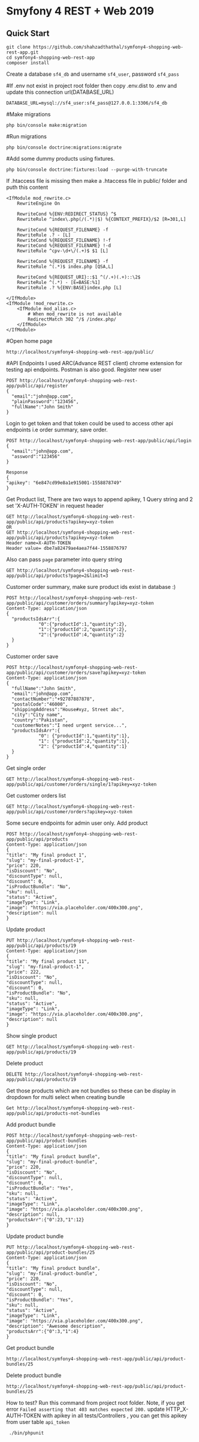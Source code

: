# Smyfony 4 REST + Web 2019

## Quick Start

```
git clone https://github.com/shahzadthathal/symfony4-shopping-web-rest-app.git
cd symfony4-shopping-web-rest-app
composer install
```
Create a database ```sf4_db``` and username ```sf4_user```, password ```sf4_pass```

#If .env not exist in project root folder then copy .env.dist to .env and update this connection url(DATABASE_URL)
```
DATABASE_URL=mysql://sf4_user:sf4_pass@127.0.0.1:3306/sf4_db
```
#Make migrations
```
php bin/console make:migration
```
#Run migrations
```
php bin/console doctrine:migrations:migrate
```
#Add some dummy products using fixtures.
```
php bin/console doctrine:fixtures:load --purge-with-truncate
```
If .htaccess file is missing then make a .htaccess file in public/ folder and puth this content
```
<IfModule mod_rewrite.c>
    RewriteEngine On
    
    RewriteCond %{ENV:REDIRECT_STATUS} ^$
    RewriteRule ^index\.php(/(.*)|$) %{CONTEXT_PREFIX}/$2 [R=301,L]
    
    RewriteCond %{REQUEST_FILENAME} -f
    RewriteRule .? - [L]
    RewriteCond %{REQUEST_FILENAME} !-f
    RewriteCond %{REQUEST_FILENAME} !-d
    RewriteRule ^cpv-\d+\/(.+)$ $1 [L]

    RewriteCond %{REQUEST_FILENAME} -f
    RewriteRule ^(.*)$ index.php [QSA,L]
    
    RewriteCond %{REQUEST_URI}::$1 ^(/.+)(.+)::\2$
    RewriteRule ^(.*) - [E=BASE:%1]
    RewriteRule .? %{ENV:BASE}index.php [L]

</IfModule>
<IfModule !mod_rewrite.c>
    <IfModule mod_alias.c>
        # When mod_rewrite is not available 
        RedirectMatch 302 ^/$ /index.php/
    </IfModule>
</IfModule>
```
#Open home page
```
http://localhost/symfony4-shopping-web-rest-app/public/
```

#API Endpoints
I used ARC(Advance REST client) chrome extension for testing api endpoints. Postman is also good.
Register new user
```
POST http://localhost/symfony4-shopping-web-rest-app/public/api/register
{
  "email":"john@app.com",
  "plainPassword":"123456",
  "fullName":"John Smith"
}
```
Login to get token and that token could be used to access other api endpoints i.e order summary, save order.
```
POST http://localhost/symfony4-shopping-web-rest-app/public/api/login
{
  "email":"john@app.com",
  "assword":"123456"
}

Response
{
"apikey": "6e847cd99e8a1e915001-1558878749"
}
```
Get Product list, There are two ways to append apikey, 1 Query string and 2 set 'X-AUTH-TOKEN' in request header
```
GET http://localhost/symfony4-shopping-web-rest-app/public/api/products?apikey=xyz-token
OR
GET http://localhost/symfony4-shopping-web-rest-app/public/api/products?apikey=xyz-token
Header name=X-AUTH-TOKEN
Header value= dbe7a82479ae4aea7f44-1558876797
```
Also can pass ```page``` parameter into query string
```
GET http://localhost/symfony4-shopping-web-rest-app/public/api/products?page=2&limit=3
```
Customer order summary, make sure product ids exist in database :)
```
POST http://localhost/symfony4-shopping-web-rest-app/public/api/customer/orders/summary?apikey=xyz-token
Content-Type: application/json
{
  "productsIdsArr":{
            "0":{"productId":1,"quantity":2},
            "1":{"productId":2,"quantity":2},
            "2":{"productId":4,"quantity":2}
  }
}
```
Customer order save
```
POST http://localhost/symfony4-shopping-web-rest-app/public/api/customer/orders/save?apikey=xyz-token
Content-Type: application/json
{
  "fullName":"John Smith",
  "email":"john@app.com",
  "contactNumber":"+92787887878",
  "postalCode":"46000",
  "shippingAddress":"House#xyz, Street abc",
  "city":"City name",
  "country":"Pakistan",
  "customerNotes":"I need urgent service...",
  "productsIdsArr":{
            "0": {"productId":1,"quantity":1},
            "1": {"productId":2,"quantity":1},
            "2": {"productId":4,"quantity":1}
  }
}
```
Get single order
```
GET http://localhost/symfony4-shopping-web-rest-app/public/api/customer/orders/single/1?apikey=xyz-token
```
Get customer orders list
```
GET http://localhost/symfony4-shopping-web-rest-app/public/api/customer/orders?apikey=xyz-token
```
Some secure endpoints for admin user only.
Add product
```
POST http://localhost/symfony4-shopping-web-rest-app/public/api/products
Content-Type: application/json
{
"title": "My final product 1",
"slug": "my-final-product-1",
"price": 220,
"isDiscount": "No",
"discountType": null,
"discount": 0,
"isProductBundle": "No",
"sku": null,
"status": "Active",
"imageType": "Link",
"image": "https://via.placeholder.com/400x300.png",
"description": null
}
```
Update product
```
PUT http://localhost/symfony4-shopping-web-rest-app/public/api/products/19
Content-Type: application/json
{
"title": "My final product 11",
"slug": "my-final-product-1",
"price": 222,
"isDiscount": "No",
"discountType": null,
"discount": 0,
"isProductBundle": "No",
"sku": null,
"status": "Active",
"imageType": "Link",
"image": "https://via.placeholder.com/400x300.png",
"description": null
}
````
Show single product
```
GET http://localhost/symfony4-shopping-web-rest-app/public/api/products/19
```
Delete product
```
DELETE http://localhost/symfony4-shopping-web-rest-app/public/api/products/19
```
Get those products which are not bundles so these can be display in dropdown for multi select when creating bundle
```
Get http://localhost/symfony4-shopping-web-rest-app/public/api/products-not-bundles
```
Add product bundle
```
POST http://localhost/symfony4-shopping-web-rest-app/public/api/product-bundles
Content-Type: application/json
{
"title": "My final product bundle",
"slug": "my-final-product-bundle",
"price": 220,
"isDiscount": "No",
"discountType": null,
"discount": 0,
"isProductBundle": "Yes",
"sku": null,
"status": "Active",
"imageType": "Link",
"image": "https://via.placeholder.com/400x300.png",
"description": null,
"productsArr":{"0":23,"1":12}
}
```
Update product bundle
```
PUT http://localhost/symfony4-shopping-web-rest-app/public/api/product-bundles/25
Content-Type: application/json
{
"title": "My final product bundle",
"slug": "my-final-product-bundle",
"price": 220,
"isDiscount": "No",
"discountType": null,
"discount": 0,
"isProductBundle": "Yes",
"sku": null,
"status": "Active",
"imageType": "Link",
"image": "https://via.placeholder.com/400x300.png",
"description": "Awesome description",
"productsArr":{"0":3,"1":4}
}
```
Get product bundle
```
http://localhost/symfony4-shopping-web-rest-app/public/api/product-bundles/25
```
Delete product bundle
```
http://localhost/symfony4-shopping-web-rest-app/public/api/product-bundles/25
```
How to test? 
Run this command from project root folder.
Note, if you get error ```Failed asserting that 403 matches expected 200.``` update HTTP_X-AUTH-TOKEN with apikey in all tests/Controllers , you can get this apikey from user table ```api_token```
```  
 ./bin/phpunit
```
